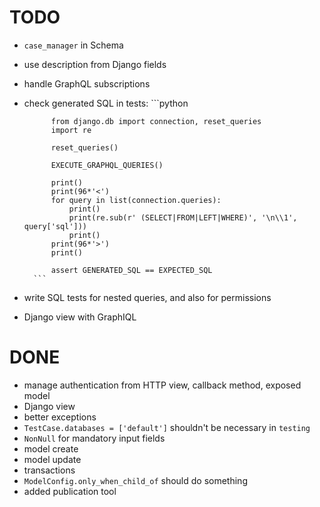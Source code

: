 # TODO

- `case_manager` in Schema
- use description from Django fields
- handle GraphQL subscriptions
- check generated SQL in tests:
        ```python

            from django.db import connection, reset_queries
            import re

            reset_queries()

            EXECUTE_GRAPHQL_QUERIES()

            print()
            print(96*'<')
            for query in list(connection.queries):
                print()
                print(re.sub(r' (SELECT|FROM|LEFT|WHERE)', '\n\\1', query['sql']))
                print()
            print(96*'>')
            print()

            assert GENERATED_SQL == EXPECTED_SQL
        ```
- write SQL tests for nested queries, and also for permissions
- Django view with GraphIQL

# DONE

- manage authentication from HTTP view, callback method, exposed model
- Django view
- better exceptions
- `TestCase.databases = ['default']` shouldn't be necessary in `testing`
- `NonNull` for mandatory input fields
- model create
- model update
- transactions
- `ModelConfig.only_when_child_of` should do something
- added publication tool

